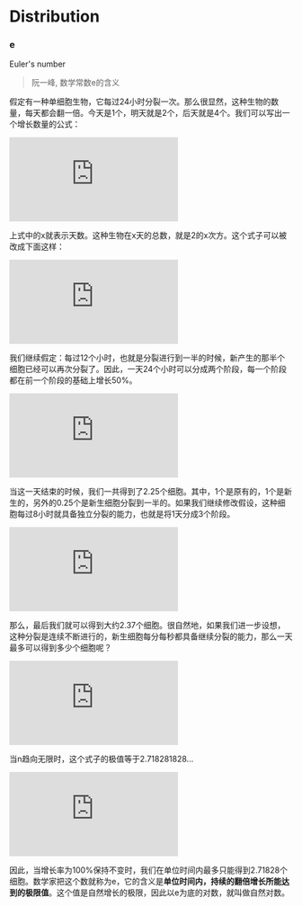 Distribution
============

### e

Euler's number

> 阮一峰, 数学常数e的含义

假定有一种单细胞生物，它每过24小时分裂一次。那么很显然，这种生物的数量，每天都会翻一倍。今天是1个，明天就是2个，后天就是4个。我们可以写出一个增长数量的公式：

![growth=2^x](http://latex.codecogs.com/gif.latex?%5Cbg_white%20growth%3D2%5Ex)

上式中的x就表示天数。这种生物在x天的总数，就是2的x次方。这个式子可以被改成下面这样：

![growth=(1+100\%)^x](http://latex.codecogs.com/gif.latex?%5Cbg_white%20growth%3D%281&plus;100%5C%25%29%5Ex)

我们继续假定：每过12个小时，也就是分裂进行到一半的时候，新产生的那半个细胞已经可以再次分裂了。因此，一天24个小时可以分成两个阶段，每一个阶段都在前一个阶段的基础上增长50%。

![growth=(1+\frac{100\%}{2})^2=2.25](http://latex.codecogs.com/gif.latex?%5Cbg_white%20growth%3D%281&plus;%5Cfrac%7B100%5C%25%7D%7B2%7D%29%5E2%3D2.25)

当这一天结束的时候，我们一共得到了2.25个细胞。其中，1个是原有的，1个是新生的，另外的0.25个是新生细胞分裂到一半的。如果我们继续修改假设，这种细胞每过8小时就具备独立分裂的能力，也就是将1天分成3个阶段。

![growth=(1+\frac{100\%}{3})^3=2.37037\dots](http://latex.codecogs.com/gif.latex?%5Cbg_white%20growth%3D%281&plus;%5Cfrac%7B100%5C%25%7D%7B3%7D%29%5E3%3D2.37037%5Cdots)

那么，最后我们就可以得到大约2.37个细胞。很自然地，如果我们进一步设想，这种分裂是连续不断进行的，新生细胞每分每秒都具备继续分裂的能力，那么一天最多可以得到多少个细胞呢？

![growth=(1+\frac{100\%}{n})^n=?](http://latex.codecogs.com/gif.latex?%5Cbg_white%20growth%3D%281&plus;%5Cfrac%7B100%5C%25%7D%7Bn%7D%29%5En%3D%3F)

当n趋向无限时，这个式子的极值等于2.718281828...

![\lim_{n\rightarrow\infty}(1+\frac{100\%}{n})^n=2.718281828\dots](http://latex.codecogs.com/gif.latex?%5Cbg_white%20%5Clim_%7Bn%5Crightarrow%5Cinfty%7D%281&plus;%5Cfrac%7B100%5C%25%7D%7Bn%7D%29%5En%3D2.718281828%5Cdots)

因此，当增长率为100%保持不变时，我们在单位时间内最多只能得到2.71828个细胞。数学家把这个数就称为e，它的含义是**单位时间内，持续的翻倍增长所能达到的极限值**。这个值是自然增长的极限，因此以e为底的对数，就叫做自然对数。

